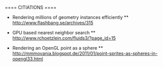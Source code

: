 ==== CITIATIONS ====

* Rendering millions of geometry instances efficiently
** http://www.flashbang.se/archives/315

* GPU based nearest neighbor search
** http://www.rchoetzlein.com/fluids3/?page_id=15

* Rendering an OpenGL point as a sphere
** http://mmmovania.blogspot.de/2011/01/point-sprites-as-spheres-in-opengl33.html